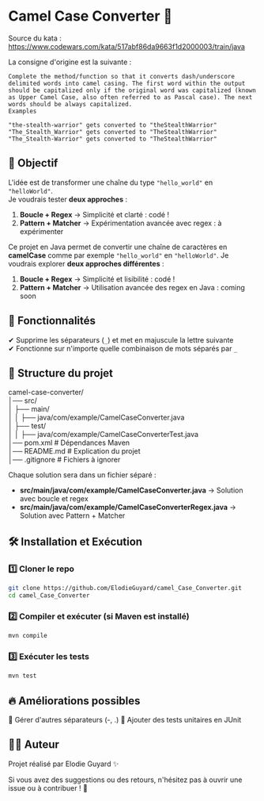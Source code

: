 # Camel Case Converter 🐪  

Source du kata : https://www.codewars.com/kata/517abf86da9663f1d2000003/train/java

La consigne d'origine est la suivante : 
```
Complete the method/function so that it converts dash/underscore delimited words into camel casing. The first word within the output should be capitalized only if the original word was capitalized (known as Upper Camel Case, also often referred to as Pascal case). The next words should be always capitalized.
Examples

"the-stealth-warrior" gets converted to "theStealthWarrior"
"The_Stealth_Warrior" gets converted to "TheStealthWarrior"
"The_Stealth-Warrior" gets converted to "TheStealthWarrior"
```

## 📌 Objectif
L'idée est de transformer une chaîne du type `"hello_world"` en `"helloWorld"`.  
Je voudrais tester **deux approches** :
1. **Boucle + Regex** → Simplicité et clarté : codé !
2. **Pattern + Matcher** → Expérimentation avancée avec regex : à expérimenter

Ce projet en Java permet de convertir une chaîne de caractères en **camelCase** comme par exemple `"hello_world"` en `"helloWorld"`. 
Je voudrais explorer **deux approches différentes** :  
1. **Boucle + Regex** → Simplicité et lisibilité  : codé !
2. **Pattern + Matcher** → Utilisation avancée des regex en Java : coming soon

## 🚀 Fonctionnalités  
✔ Supprime les séparateurs (`_`) et met en majuscule la lettre suivante  
✔ Fonctionne sur n'importe quelle combinaison de mots séparés par `_` 

## 📂 Structure du projet

camel-case-converter/  
│── src/  
│ ├── main/  
│ │ ├── java/com/example/CamelCaseConverter.java  
│ ├── test/  
│ │ ├── java/com/example/CamelCaseConverterTest.java  
│── pom.xml # Dépendances Maven  
│── README.md # Explication du projet  
│── .gitignore # Fichiers à ignorer  

Chaque solution sera dans un fichier séparé :
- **src/main/java/com/example/CamelCaseConverter.java** → Solution avec boucle et regex  
- **src/main/java/com/example/CamelCaseConverterRegex.java** → Solution avec Pattern + Matcher  

## 🛠️ Installation et Exécution  

### **1️⃣ Cloner le repo**
```sh
git clone https://github.com/ElodieGuyard/camel_Case_Converter.git
cd camel_Case_Converter
```
### **2️⃣ Compiler et exécuter (si Maven est installé)**
```sh
mvn compile
```
### **3️⃣ Exécuter les tests**
```sh
mvn test
```

## 🔥 Améliorations possibles

🔹 Gérer d'autres séparateurs (-, .)
🔹 Ajouter des tests unitaires en JUnit

## 👩‍💻 Auteur

Projet réalisé par Elodie Guyard ✨

Si vous avez des suggestions ou des retours, n'hésitez pas à ouvrir une issue ou à contribuer ! 🚀
